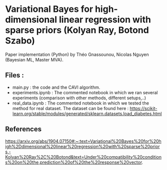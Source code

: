 # Variational Bayes for high-dimensional linear regression with sparse priors (Kolyan Ray, Botond Szabo)
Paper implementation (Python) by Théo Gnassounou, Nicolas Nguyen (Bayesian ML, Master MVA).

## Files :
- main.py : the code and the CAVI algorithm.
- experiments.ipynb : The commented notebook in which we ran several experiments (comparison with other methods, different setups,..)
- real_data.ipynb : The commented notebook in which we tested the method for real dataset. The dataset can be found here : https://scikit-learn.org/stable/modules/generated/sklearn.datasets.load_diabetes.html 


## References
https://arxiv.org/abs/1904.07150#:~:text=Variational%20Bayes%20for%20high%2Ddimensional%20linear%20regression%20with%20sparse%20priors,-Kolyan%20Ray%2C%20Botond&text=Under%20compatibility%20conditions%20on%20the,prediction%20of%20the%20response%20vector.
